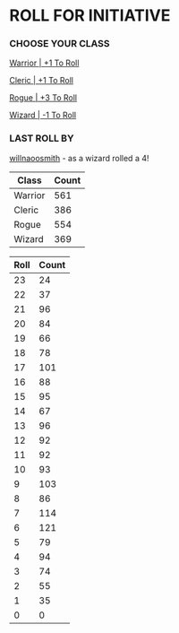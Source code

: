 # ROLL FOR INITIATIVE
### CHOOSE YOUR CLASS

[Warrior | +1 To Roll](https://github.com/benjaminsampica/benjaminsampica/issues/new?title=roll%7Cwarrior&body=Just+click+%27Submit+new+issue%27.)

[Cleric | +1 To Roll](https://github.com/benjaminsampica/benjaminsampica/issues/new?title=roll%7Ccleric&body=Just+click+%27Submit+new+issue%27.)

[Rogue | +3 To Roll](https://github.com/benjaminsampica/benjaminsampica/issues/new?title=roll%7Crogue&body=Just+click+%27Submit+new+issue%27.)

[Wizard | -1 To Roll](https://github.com/benjaminsampica/benjaminsampica/issues/new?title=roll%7Cwizard&body=Just+click+%27Submit+new+issue%27.)
### LAST ROLL BY
[willnaoosmith](https://www.github.com/willnaoosmith) - as a wizard rolled a 4!

|Class|Count|
|-|-|
|Warrior|561|
|Cleric|386|
|Rogue|554|
|Wizard|369|

|Roll|Count|
|-|-|
|23|24
|22|37
|21|96
|20|84
|19|66
|18|78
|17|101
|16|88
|15|95
|14|67
|13|96
|12|92
|11|92
|10|93
|9|103
|8|86
|7|114
|6|121
|5|79
|4|94
|3|74
|2|55
|1|35
|0|0
